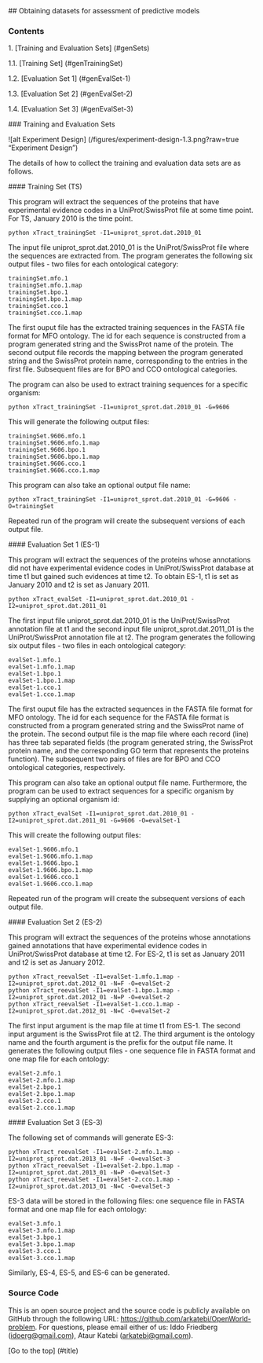 <a name="title" />
## Obtaining datasets for assessment of predictive models

### Contents

1\. [Training and Evaluation Sets] (#genSets)

1.1\. [Training Set] (#genTrainingSet)

1.2\. [Evaluation Set 1] (#genEvalSet-1)

1.3\. [Evaluation Set 2] (#genEvalSet-2)

1.4\. [Evaluation Set 3] (#genEvalSet-3)

<a name="genSets" />
### Training and Evaluation Sets 

![alt Experiment Design] (/figures/experiment-design-1.3.png?raw=true “Experiment Design”)


The details of how to collect the training and evaluation data sets
are as follows.

<a name="genTrainingSet" />
#### Training Set (TS)

This program will extract the sequences of the proteins that have 
experimental evidence codes in a UniProt/SwissProt file at some 
time point. For TS, January 2010 is the time point.  

```
python xTract_trainingSet -I1=uniprot_sprot.dat.2010_01

```
The input file uniprot_sprot.dat.2010_01 is the UniProt/SwissProt file 
where the sequences are extracted from. The program generates the
following six output files - two files for each ontological category:

```
trainingSet.mfo.1
trainingSet.mfo.1.map
trainingSet.bpo.1
trainingSet.bpo.1.map
trainingSet.cco.1
trainingSet.cco.1.map
```

The first ouput file has the extracted training sequences in the FASTA 
file format for MFO ontology. The id for each sequence is constructed from 
a program generated string and the SwissProt name of the protein. The 
second output file records the mapping between the program generated string 
and the SwissProt protein name, corresponding to the entries in the first 
file. Subsequent files are for BPO and CCO ontological categories.

The program can also be used to extract training sequences for a specific 
organism:

```
python xTract_trainingSet -I1=uniprot_sprot.dat.2010_01 -G=9606
```

This will generate the following output files:

```
trainingSet.9606.mfo.1
trainingSet.9606.mfo.1.map
trainingSet.9606.bpo.1
trainingSet.9606.bpo.1.map
trainingSet.9606.cco.1
trainingSet.9606.cco.1.map
```

This program can also take an optional output file name: 

```
python xTract_trainingSet -I1=uniprot_sprot.dat.2010_01 -G=9606 -O=trainingSet
```
Repeated run of the program will create the subsequent versions of each 
output file.

<a name="genEvalSet-1" />
#### Evaluation Set 1 (ES-1)

This program will extract the sequences of the proteins
whose annotations did not have experimental evidence codes in
UniProt/SwissProt database at time t1 but gained such evidences 
at time t2. To obtain ES-1, t1 is set as January 2010 and t2 is 
set as January 2011.

```
python xTract_evalSet -I1=uniprot_sprot.dat.2010_01 -I2=uniprot_sprot.dat.2011_01

```
The first input file uniprot_sprot.dat.2010_01 is the UniProt/SwissProt
annotation file at t1 and the second input file uniprot_sprot.dat.2011_01 is
the UniProt/SwissProt annotation file at t2. The program generates the 
following six output files - two files in each ontological category:

```
evalSet-1.mfo.1
evalSet-1.mfo.1.map
evalSet-1.bpo.1
evalSet-1.bpo.1.map
evalSet-1.cco.1
evalSet-1.cco.1.map
```

The first ouput file has the extracted sequences in the FASTA
file format for MFO ontology. The id for each sequence for the FASTA 
file format is constructed from a program generated string and the 
SwissProt name of the protein. The second output file is the map file 
where each record (line) has three tab separated fields (the program 
generated string, the SwissProt protein name, and the corresponding 
GO term that represents the proteins function). The subsequent two pairs 
of files are for BPO and CCO ontological categories, respectively.

This program can also take an optional output file name. Furthermore, 
the program can be used to extract sequences for a specific organism by 
supplying an optional organism id:

```
python xTract_evalSet -I1=uniprot_sprot.dat.2010_01 -I2=uniprot_sprot.dat.2011_01 -G=9606 -O=evalSet-1
```

This will create the following output files:

```
evalSet-1.9606.mfo.1
evalSet-1.9606.mfo.1.map
evalSet-1.9606.bpo.1
evalSet-1.9606.bpo.1.map
evalSet-1.9606.cco.1
evalSet-1.9606.cco.1.map
```
Repeated run of the program will create the subsequent versions of each 
output file.

<a name="genEvalSet-2" />
#### Evaluation Set 2 (ES-2)

This program will extract the sequences of the proteins whose annotations
gained annotations that have experimental evidence codes in UniProt/SwissProt 
database at time t2. For ES-2, t1 is set as January 2011 and t2 is set as 
January 2012.

```
python xTract_reevalSet -I1=evalSet-1.mfo.1.map -I2=uniprot_sprot.dat.2012_01 -N=F -O=evalSet-2
python xTract_reevalSet -I1=evalSet-1.bpo.1.map -I2=uniprot_sprot.dat.2012_01 -N=P -O=evalSet-2
python xTract_reevalSet -I1=evalSet-1.cco.1.map -I2=uniprot_sprot.dat.2012_01 -N=C -O=evalSet-2
```

The first input argument is the map file at time t1 from ES-1. The second input
argument is the SwissProt file at t2. The third argument is the ontology 
name and the fourth argument is the prefix for the output file name. It 
generates the following output files - one sequence file in FASTA format 
and one map file for each ontology:

```
evalSet-2.mfo.1
evalSet-2.mfo.1.map 
evalSet-2.bpo.1
evalSet-2.bpo.1.map 
evalSet-2.cco.1
evalSet-2.cco.1.map 
```

<a name="genEvalSet-3" />
#### Evaluation Set 3 (ES-3)

The following set of commands will generate ES-3:

```
python xTract_reevalSet -I1=evalSet-2.mfo.1.map -I2=uniprot_sprot.dat.2013_01 -N=F -O=evalSet-3
python xTract_reevalSet -I1=evalSet-2.bpo.1.map -I2=uniprot_sprot.dat.2013_01 -N=P -O=evalSet-3
python xTract_reevalSet -I1=evalSet-2.cco.1.map -I2=uniprot_sprot.dat.2013_01 -N=C -O=evalSet-3
```
ES-3 data will be stored in the following files: one sequence file in FASTA 
format and one map file for each ontology:

```
evalSet-3.mfo.1
evalSet-3.mfo.1.map 
evalSet-3.bpo.1
evalSet-3.bpo.1.map 
evalSet-3.cco.1
evalSet-3.cco.1.map 
```

Similarly, ES-4, ES-5, and ES-6 can be generated. 

### Source Code
This is an open source project and the source code is publicly available on 
GitHub through the following URL: https://github.com/arkatebi/OpenWorld-problem.
For questions, please email either of us: Iddo Friedberg (idoerg@gmail.com),
Ataur Katebi (arkatebi@gmail.com).

[Go to the top] (#title)
